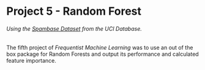 # Project 5 - Random Forest
###### Using the [Spambase Dataset](http://archive.ics.uci.edu/ml/datasets/Spambase/) from the UCI Database.

The fifth project of *Frequentist Machine Learning* was to use an out of the box package for Random Forests and output its performance and calculated feature importance.
